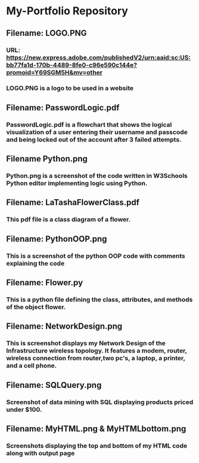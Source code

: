 # My-Portfolio Repository
## Filename: LOGO.PNG 
### URL: https://new.express.adobe.com/publishedV2/urn:aaid:sc:US:bb77fa1d-170b-4489-8fe0-c96e590c144e?promoid=Y69SGM5H&mv=other
### LOGO.PNG is a logo to be used in a website

## Filename: PasswordLogic.pdf
### PasswordLogic.pdf is a flowchart that shows the logical visualization of a user entering their username and passcode and being locked out of the account after 3 failed attempts.

## Filename Python.png
### Python.png is a screenshot of the code written in W3Schools Python editor implementing logic using Python.

## Filename: LaTashaFlowerClass.pdf
### This pdf file is a class diagram of a flower.

## Filename: PythonOOP.png
### This is a screenshot of the python OOP code with comments explaining the code

## Filename: Flower.py
### This is a python file defining the class, attributes, and methods of the object flower.

## Filename: NetworkDesign.png
### This is screenshot displays my Network Design of the Infrastructure wireless topology. It features a modem, router, wireless connection from router,two pc's, a laptop, a printer, and a cell phone.

## Filename: SQLQuery.png
### Screenshot of data mining with SQL displaying products priced under $100.

## Filename: MyHTML.png & MyHTMLbottom.png
### Screenshots displaying the top and bottom of my HTML code along with output page
